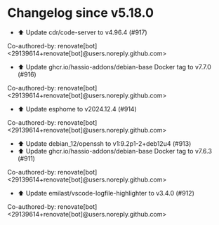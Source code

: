 # Changelog since v5.18.0
- ⬆️ Update cdr/code-server to v4.96.4 (#917)

Co-authored-by: renovate[bot] <29139614+renovate[bot]@users.noreply.github.com> 
- ⬆️ Update ghcr.io/hassio-addons/debian-base Docker tag to v7.7.0 (#916)

Co-authored-by: renovate[bot] <29139614+renovate[bot]@users.noreply.github.com> 
- ⬆️ Update esphome to v2024.12.4 (#914)

Co-authored-by: renovate[bot] <29139614+renovate[bot]@users.noreply.github.com> 
- ⬆️ Update debian_12/openssh to v1:9.2p1-2+deb12u4 (#913) 
- ⬆️ Update ghcr.io/hassio-addons/debian-base Docker tag to v7.6.3 (#911)

Co-authored-by: renovate[bot] <29139614+renovate[bot]@users.noreply.github.com> 
- ⬆️ Update emilast/vscode-logfile-highlighter to v3.4.0 (#912)

Co-authored-by: renovate[bot] <29139614+renovate[bot]@users.noreply.github.com> 
